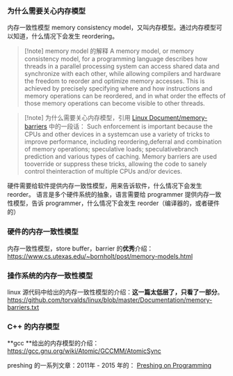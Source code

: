 ### 为什么需要关心内存模型

内存一致性模型 memory consistency model，又叫内存模型。通过内存模型可以知道，什么情况下会发生 reordering。

> [!note] memory model 的解释
> A memory model, or memory consistency model, for a programming language describes how threads in a parallel processing system can access shared data and synchronize with each other, while allowing compilers and hardware the freedom to reorder and optimize memory accesses. This is achieved by precisely specifying where and how instructions and memory operations can be reordered, and in what order the effects of those memory operations can become visible to other threads.


> [!note] 为什么需要关心内存模型，引用 [Linux Document/memory-barriers](https://github.com/torvalds/linux/blob/master/Documentation/memory-barriers.txt) 中的一段话：
> Such enforcement is important because the CPUs and other devices in a systemcan use a variety of tricks to improve performance, including reordering,deferral and combination of memory operations; speculative loads; speculativebranch prediction and various types of caching.  Memory barriers are used tooverride or suppress these tricks, allowing the code to sanely control theinteraction of multiple CPUs and/or devices.


硬件需要给软件提供内存一致性模型，用来告诉软件，什么情况下会发生 reorder。
语言是多个硬件系统的抽象，语言需要给 programmer 提供内存一致性模型，告诉 programmer，什么情况下会发生 reorder（编译器的，或者硬件的）

### 硬件的内存一致性模型
内存一致性模型，store buffer，barrier 的**优秀**介绍：
https://www.cs.utexas.edu/~bornholt/post/memory-models.html

### 操作系统的内存一致性模型
linux 源代码中给出的内存一致性模型的介绍：**这一篇太低层了，只看了一部分**。
https://github.com/torvalds/linux/blob/master/Documentation/memory-barriers.txt


### C++ 的内存模型
**gcc **给出的内存模型的介绍：
https://gcc.gnu.org/wiki/Atomic/GCCMM/AtomicSync


preshing 的一系列文章：2011年 - 2015 年的：
[Preshing on Programming](https://preshing.com/archives/)
